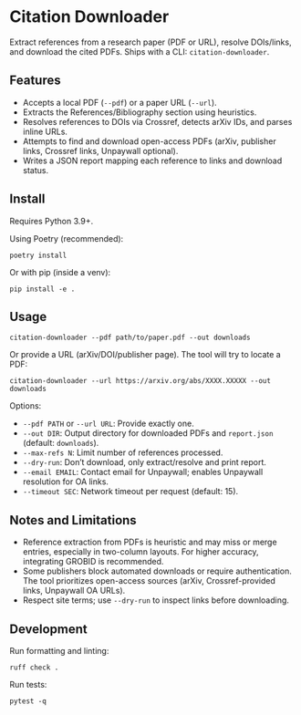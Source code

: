 # Citation Downloader

Extract references from a research paper (PDF or URL), resolve DOIs/links, and download the cited PDFs. Ships with a CLI: `citation-downloader`.

## Features

- Accepts a local PDF (`--pdf`) or a paper URL (`--url`).
- Extracts the References/Bibliography section using heuristics.
- Resolves references to DOIs via Crossref, detects arXiv IDs, and parses inline URLs.
- Attempts to find and download open-access PDFs (arXiv, publisher links, Crossref links, Unpaywall optional).
- Writes a JSON report mapping each reference to links and download status.

## Install

Requires Python 3.9+.

Using Poetry (recommended):

```
poetry install
```

Or with pip (inside a venv):

```
pip install -e .
```

## Usage

```
citation-downloader --pdf path/to/paper.pdf --out downloads
```

Or provide a URL (arXiv/DOI/publisher page). The tool will try to locate a PDF:

```
citation-downloader --url https://arxiv.org/abs/XXXX.XXXXX --out downloads
```

Options:

- `--pdf PATH` or `--url URL`: Provide exactly one.
- `--out DIR`: Output directory for downloaded PDFs and `report.json` (default: `downloads`).
- `--max-refs N`: Limit number of references processed.
- `--dry-run`: Don’t download, only extract/resolve and print report.
- `--email EMAIL`: Contact email for Unpaywall; enables Unpaywall resolution for OA links.
- `--timeout SEC`: Network timeout per request (default: 15).

## Notes and Limitations

- Reference extraction from PDFs is heuristic and may miss or merge entries, especially in two-column layouts. For higher accuracy, integrating GROBID is recommended.
- Some publishers block automated downloads or require authentication. The tool prioritizes open-access sources (arXiv, Crossref-provided links, Unpaywall OA URLs).
- Respect site terms; use `--dry-run` to inspect links before downloading.

## Development

Run formatting and linting:

```
ruff check .
```

Run tests:

```
pytest -q
```

